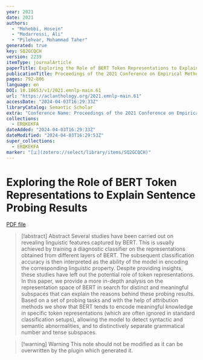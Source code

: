 ```yaml
---
year: 2021
date: 2021
authors:
  - "Mohebbi, Hosein"
  - "Modarressi, Ali"
  - "Pilehvar, Mohammad Taher"
generated: true
key: SQ2GCQCH
version: 2239
itemType: journalArticle
paperTitle: Exploring the Role of BERT Token Representations to Explain Sentence Probing Results
publicationTitle: Proceedings of the 2021 Conference on Empirical Methods in Natural Language Processing
pages: 792-806
language: en
DOI: 10.18653/v1/2021.emnlp-main.61
url: "https://aclanthology.org/2021.emnlp-main.61"
accessDate: "2024-04-03T16:29:33Z"
libraryCatalog: Semantic Scholar
extra: "Conference Name: Proceedings of the 2021 Conference on Empirical Methods in Natural Language Processing Place: Online and Punta Cana, Dominican Republic Publisher: Association for Computational Linguistics"
collections:
  - ERQKEKFA
dateAdded: "2024-04-03T16:29:33Z"
dateModified: "2024-04-03T16:29:53Z"
super_collections:
  - ERQKEKFA
marker: "[🇿](zotero://select/library/items/SQ2GCQCH)"
---
```


# Exploring the Role of BERT Token Representations to Explain Sentence Probing Results

[PDF file](/Papers/PDFs/Mohebbi%20et%20al.%202021undefined%20-%20Exploring%20the%20Role%20of%20BERT%20Token%20Representations%20to%20Explain%20Sentence%20Probing%20Results.pdf)

> [!abstract] Abstract
> Several studies have been carried out on revealing linguistic features captured by BERT. This is usually achieved by training a diagnostic classifier on the representations obtained from different layers of BERT. The subsequent classification accuracy is then interpreted as the ability of the model in encoding the corresponding linguistic property. Despite providing insights, these studies have left out the potential role of token representations. In this paper, we provide a more in-depth analysis on the representation space of BERT in search for distinct and meaningful subspaces that can explain the reasons behind these probing results. Based on a set of probing tasks and with the help of attribution methods we show that BERT tends to encode meaningful knowledge in specific token representations (which are often ignored in standard classification setups), allowing the model to detect syntactic and semantic abnormalities, and to distinctively separate grammatical number and tense subspaces.

>[!warning] Warning
> This note should not be modified as it can be overwritten by the plugin which generated it.

